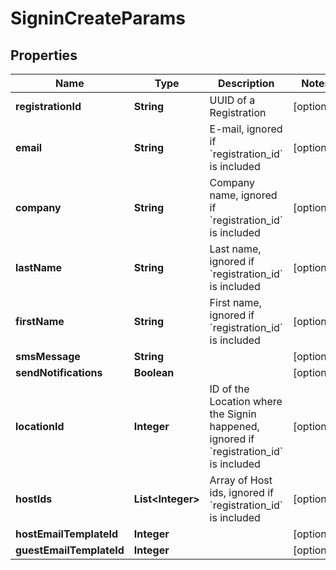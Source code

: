 

# SigninCreateParams

## Properties

Name | Type | Description | Notes
------------ | ------------- | ------------- | -------------
**registrationId** | **String** | UUID of a Registration |  [optional]
**email** | **String** | E-mail, ignored if &#x60;registration_id&#x60; is included |  [optional]
**company** | **String** | Company name, ignored if &#x60;registration_id&#x60; is included |  [optional]
**lastName** | **String** | Last name, ignored if &#x60;registration_id&#x60; is included |  [optional]
**firstName** | **String** | First name, ignored if &#x60;registration_id&#x60; is included |  [optional]
**smsMessage** | **String** |  |  [optional]
**sendNotifications** | **Boolean** |  |  [optional]
**locationId** | **Integer** | ID of the Location where the Signin happened, ignored if &#x60;registration_id&#x60; is included |  [optional]
**hostIds** | **List&lt;Integer&gt;** | Array of Host ids, ignored if &#x60;registration_id&#x60; is included |  [optional]
**hostEmailTemplateId** | **Integer** |  |  [optional]
**guestEmailTemplateId** | **Integer** |  |  [optional]




